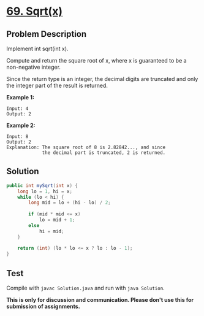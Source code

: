 # [69. Sqrt(x)][title]

## Problem Description

Implement int sqrt(int x).

Compute and return the square root of x, where x is guaranteed to be a non-negative integer.

Since the return type is an integer, the decimal digits are truncated and only the integer part of the result is returned.

**Example 1:**

```
Input: 4
Output: 2
```

**Example 2:**

```
Input: 8
Output: 2
Explanation: The square root of 8 is 2.82842..., and since 
             the decimal part is truncated, 2 is returned.
```

## Solution

```java
public int mySqrt(int x) {
    long lo = 1, hi = x;
    while (lo < hi) {
        long mid = lo + (hi - lo) / 2;
        
        if (mid * mid <= x)
            lo = mid + 1;
        else
            hi = mid;
    }
    
    return (int) (lo * lo <= x ? lo : lo - 1);
}
```

## Test

Compile with `javac Solution.java` and run with `java Solution`.

**This is only for discussion and communication. Please don't use this for submission of assignments.**

[title]: https://leetcode.com/problems/sqrtx/